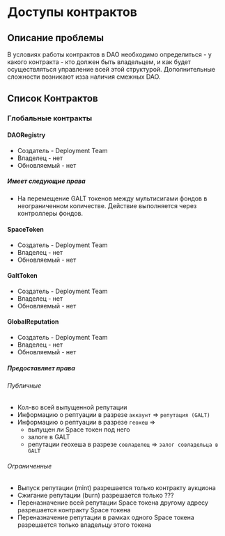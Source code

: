 # Доступы контрактов

## Описание проблемы
В условиях работы контрактов в DAO необходимо определиться - у какого контракта - кто должен быть владельцем, и как будет осуществляться управление всей этой структурой.
Дополнительные сложности возникают изза наличия смежных DAO.

## Список Контрактов
### Глобальные контракты
#### DAORegistry
* Создатель - Deployment Team
* Владелец - нет
* Обновляемый - нет

##### Имеет следующие права
* На перемещение GALT токенов между мультисигами фондов в неограниченном количестве. Действие выполняется через контроллеры фондов.

#### SpaceToken
* Создатель - Deployment Team
* Владелец - нет
* Обновляемый - нет

#### GaltToken
* Создатель - Deployment Team
* Владелец - нет
* Обновляемый - нет

#### GlobalReputation
* Создатель - Deployment Team
* Владелец - нет
* Обновляемый - нет

##### Предоставляет права
###### Публичные
* Кол-во всей выпущенной репутации
* Информацию о рептуации в разрезе `аккаунт` => `репутация (GALT)`
* Информацию о рептуации в разрезе `геохеш` => 
  * выпущен ли Space токен под него
  * залоге в GALT
  * репутации геохеша в разрезе `совладелец` => `залог совладельца в GALT`

###### Ограниченные
* Выпуск репутации (mint) разрешается только контракту аукциона
* Сжигание репутации (burn) разрешается только ???
* Переназначение всей репутации Space токена другому адресу разрешается контракту Space токена
* Переназначение репутации в рамках одного Space токена разрешается только владельцу этого токена
